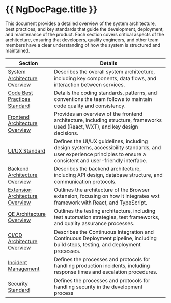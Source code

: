 # {{ NgDocPage.title }}

This document provides a detailed overview of the system architecture, best practices, and key standards that guide the development, deployment, and maintenance of the product. Each section covers critical aspects of the architecture, ensuring that developers, quality engineers, and other team members have a clear understanding of how the system is structured and maintained.

| Section                           | Details                                                                                                            |
|-----------------------------------|--------------------------------------------------------------------------------------------------------------------|
| [System Architecture Overview](/architecture-documentation/system-architecture-overview) | Describes the overall system architecture, including key components, data flows, and interaction between services. |
| [Code Best Practices Standard](/architecture-documentation/code-best-practices-standard) | Details the coding standards, patterns, and conventions the team follows to maintain code quality and consistency. |
| [Frontend Architecture Overview](/architecture-documentation/frontend-architecture-overview)  | Provides an overview of the frontend architecture, including structure, frameworks used (React, WXT), and key design decisions. |
| [UI/UX Standard](/architecture-documentation/ui-ux-standard) | Defines the UI/UX guidelines, including design systems, accessibility standards, and user experience principles to ensure a consistent and user-friendly interface. |
| [Backend Architecture Overview](/architecture-documentation/backend-architecture-overview) | Describes the backend architecture, including API design, database structure, and communication protocols. |
| [Extension Architecture Overview](/architecture-documentation/extension-architecture-overview) | Outlines the architecture of the Browser extension, focusing on how it integrates wxt framework with React, and TypeScript. |
| [QE Architecture Overview](/architecture-documentation/qe-architecture-overview)   | Outlines the testing architecture, including test automation strategies, test frameworks, and quality assurance processes. |
| [CI/CD Architecture Overview](/architecture-documentation/ci-cd-architecture-overview) | Describes the Continuous Integration and Continuous Deployment pipeline, including build steps, testing, and deployment processes. |
| [Incident Management](/architecture-documentation/incident-management)  | Defines the processes and protocols for handling production incidents, including response times and escalation procedures. |
| [Security Standard](/architecture-documentation/security-standard)  | Defines the processes and protocols for handling security in the development process |
